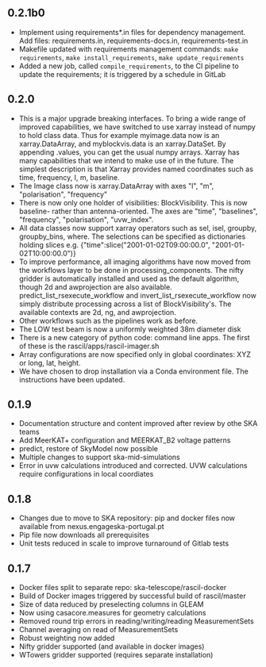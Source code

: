 0.2.1b0
-------
* Implement using requirements*.in files for dependency management.
  Add files: requirements.in, requirements-docs.in, requirements-test.in
* Makefile updated with requirements management commands:
  `make requirements`, `make install_requirements`, `make update_requirements`
* Added a new job, called `compile_requirements`, to the CI pipeline to update the requirements; 
  it is triggered by a schedule in GitLab

0.2.0
-----

* This is a major upgrade breaking interfaces. To bring a wide range of improved capabilities, 
  we have switched to use xarray instead of numpy to hold class 
  data. Thus for example myimage.data now is an xarray.DataArray, and myblockvis.data is
  an xarray.DataSet. By appending .values, you can get the usual numpy arrays. Xarray has many 
  capabilities that we intend to make use of in the future. The simplest description is that Xarray 
  provides named coordinates such as time, frequency, l, m, baseline.
* The Image class now is xarray.DataArray with axes "l", "m", "polarisation", "frequency"
* There is now only one holder of visibilities: BlockVisibility. This is now baseline- rather than
  antenna-oriented. The axes are "time", "baselines", "frequency", "polarisation", "uvw_index".
* All data classes now support xarray operators such as sel, isel, groupby, groupby_bins,
  where. The selections can be specified as dictionaries
  holding slices e.g. {"time":slice("2001-01-02T09:00:00.0", "2001-01-02T10:00:00.0")}
* To improve performance, all imaging algorithms have now moved from the workflows layer to be done in 
  processing_components. The nifty gridder is automatically installed and used as the default algorithm, 
  though 2d and awprojection are also available. predict_list_rsexecute_workflow and invert_list_rsexecute_workflow now simply
  distribute processing across a list of BlockVisibility's. The available contexts are 2d, ng, and
  awprojection.
* Other workflows such as the pipelines work as before.
* The LOW test beam is now a uniformly weighted 38m diameter disk
* There is a new category of python code: command line apps. The first of these is the 
  rascil/apps/rascil-imager.sh
* Array configurations are now specified only in global coordinates: XYZ or long, lat, height.
* We have chosen to drop installation via a Conda environment file. The instructions have been 
  updated.

0.1.9
-----

* Documentation structure and content improved after review by othe SKA teams
* Add MeerKAT+ configuration and MEERKAT_B2 voltage patterns
* predict, restore of SkyModel now possible
* Multiple changes to support ska-mid-simulations
* Error in uvw calculations introduced and corrected. UVW calculations require
configurations in local coordiates

0.1.8
-----

* Changes due to move to SKA repository: pip and docker files now available from nexus.engageska-portugal.pt
* Pip file now downloads all prerequisites
* Unit tests reduced in scale to improve turnaround of Gitlab tests

0.1.7
------

 * Docker files split to separate repo: ska-telescope/rascil-docker
 * Build of Docker images triggered by successful build of rascil/master
 * Size of data reduced by preselecting columns in GLEAM
 * Now using casacore.measures for geometry calculations
 * Removed round trip errors in reading/writing/reading MeasurementSets
 * Channel averaging on read of MeasurementSets
 * Robust weighting now added
 * Nifty gridder supported (and available in docker images)
 * WTowers gridder supported (requires separate installation)
